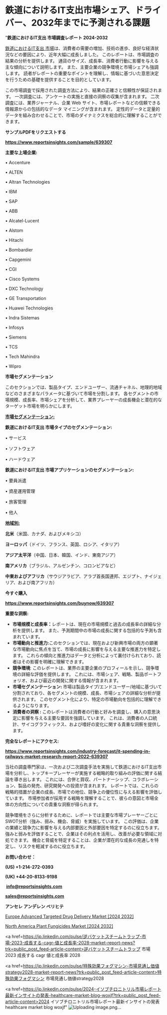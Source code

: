 # 鉄道におけるIT支出市場シェア、ドライバー、2032年までに予測される課題

"<strong>鉄道におけるIT支出 市場調査レポート 2024-2032</strong>

<a href=https://www.reportsinsights.com/sample/639307>鉄道におけるIT支出 市場</a>は、消費者の需要の増加、技術の進歩、良好な経済状況などの要因により、近年大幅に成長しました。 このレポートは、市場調査の結果の分析を提供します。 通貨のサイズ、成長率、消費者行動に影響を与える主な傾向について説明します。 また、主要企業の競争環境と市場シェアも強調します。 読者がレポートの重要なポイントを理解し、情報に基づいた意思決定を行うための基礎を提供することを目的としています。

この市場調査で採用された調査方法により、結果の正確さと信頼性が保証されます。 一次調査には、アンケートの実施と直接の洞察の収集が含まれます。 二次調査には、業界ジャーナル、企業 Web サイト、市場レポートなどの信頼できる情報源からの包括的なデータ マイニングが含まれます。 定性的データと定量的データを組み合わせることで、市場のダイナミクスを総合的に理解することができます。

<strong><b>サンプルPDFをリクエストする</b></strong>

<a href=https://www.reportsinsights.com/sample/639307><strong><u>https://www.reportsinsights.com/sample/639307</u></strong></a>

<strong>主要な上場企業:</strong>

• Accenture

• ALTEN

• Altran Technologies

• IBM

• SAP

• ABB

• Alcatel-Lucent

• Alstom

• Hitachi

• Bombardier

• Capgemini

• CGI

• Cisco Systems

• DXC Technology

• GE Transportation

• Huawei Technologies

• Indra Sistemas

• Infosys

• Siemens

• TCS

• Tech Mahindra

• Wipro

<strong>市場セグメンテーション</strong>

このセクションでは、製品タイプ、エンドユーザー、流通チャネル、地理的地域などのさまざまなパラメータに基づいて市場を分割します。 各セグメントの市場規模、成長率、市場シェアを分析して、業界プレーヤーの成長機会と潜在的なターゲット市場を明らかにします。

<strong><u>市場セグメンテーション</u></strong><strong><u>:</u></strong>

<strong>鉄道におけるIT支出 市場タイプのセグメンテーション:</strong>

• サービス

• ソフトウェア

• ハードウェア

<strong>鉄道におけるIT支出 市場アプリケーションのセグメンテーション:</strong>

• 要員派遣

• 資産運用管理

• 旅客管理

• 他人

<strong><u>地域別</u></strong><strong><u>:</u></strong>

<strong>北米</strong>（米国、カナダ、およびメキシコ）

<strong>ヨーロッパ</strong>（ドイツ、フランス、英国、ロシア、イタリア）

<strong>アジア太平洋</strong>（中国、日本、韓国、インド、東南アジア）

<strong>南アメリカ</strong>（ブラジル、アルゼンチン、コロンビアなど）

<strong>中東およびアフリカ</strong>（サウジアラビア、アラブ首長国連邦、エジプト、ナイジェリア、および南アフリカ）

<strong>今すぐ購入</strong>

<a href=https://www.reportsinsights.com/buynow/639307><strong><u>https://www.reportsinsights.com/buynow/639307</u></strong></a>

<strong>重要な洞察:</strong>
<ul>
  <li><strong>市場規模と成長率：</strong>レポートは、現在の市場規模と過去の成長率の詳細な分析を提供します。 また、予測期間中の市場の成長に関する包括的な予測も含まれています。</li>
  <li><strong>市場動向と推進力:</strong>このセクションでは、現在および新興市場の両方の顕著な市場動向に焦点を当て、市場の成長に影響を与える主要な推進力を特定します。 これらの傾向と推進力はデータと分析によって裏付けられており、読者はその影響を明確に理解できます。</li>
  <li><strong>競争環境</strong>: このレポートは、業界の主要企業のプロフィールを示し、競争環境の詳細な評価を提供します。 これには、市場シェア、戦略、製品ポートフォリオ、および最近の開発に関する情報が含まれます。</li>
  <li><strong>市場セグメンテーション: </strong>市場は製品タイプ/エンドユーザー/地域に基づいて分割されており、各セグメントの規模、成長、市場シェアの詳細な分析が提供されます。 このセグメント化により、特定の市場動向を包括的に理解できるようになります。</li>
  <li><strong>消費者の洞察 : </strong>このレポートは消費者の行動と好みを調査し、購入の意思決定に影響を与える主要な要因を強調しています。 これは、消費者の人口統計、サイコグラフィックス、および嗜好の変化に関する貴重な洞察を提供します。</li>
</ul>
<strong>完全なレポートにアクセス:</strong>

<a href=https://www.reportsinsights.com/industry-forecast/it-spending-in-railways-market-research-report-2022-639307><strong><u><b>https://www.reportsinsights.com/industry-forecast/it-spending-in-railways-market-research-report-2022-639307</b></u></strong></a>

当社の調査専門家は、一次および二次調査手法を実施して鉄道におけるIT支出市場を分析し、トップキープレーヤーが実施する戦略的取り組みの評価に関する結論を導き出します。 これには、合併と買収、パートナーシップ、コラボレーション、製品の発売、研究開発への投資が含まれます。 レポートでは、これらの戦略的措置が企業の成長、市場での地位、競争上の優位性に与える影響を評価しています。 市場参加者が採用する戦略を理解することで、彼らの意図と市場全体の方向性についての貴重な洞察が得られます。

競争環境をさらに分析するために、レポートでは主要な市場プレーヤーごとにSWOT分析（強み、弱み、機会、脅威）を実施しています。 この評価は、企業の業績と競争力に影響を与える内部要因と外部要因を特定するのに役立ちます。 強みと弱みを評価することで、企業はその利点を活用し、改善が必要な領域に対処できます。 機会と脅威を特定することは、企業が潜在的な成長の見通しを特定し、リスクを軽減するのに役立ちます。

<strong>お問い合わせ：</strong>

<strong>(US) +1-214-272-0393</strong>

<strong>(UK) +44-20-8133-9198</strong>

<strong> </strong><a href=info@reportsinsights.com><strong><u>info@reportsinsights.com</u></strong></a>

<a href=sales@reportsinsights.com><strong><u>sales@reportsinsights.com</u></strong></a>

<strong>アンセレ アンデレン ベリヒテ</strong>

<a href=https://www.linkedin.com/pulse/europe-advanced-targeted-drug-delivery-market-analysis-yiene/>Europe Advanced Targeted Drug Delivery Market [2024 2032]</a>

<a href=https://www.linkedin.com/pulse/north-america-plant-fungicides-market-emerging-vsnff/>North America Plant Fungicides Market [2024 2032]</a>

<a href=https://jp.linkedin.com/pulse/逆バケットスチームトラップ-市場-2023-成長する-cagr-値と成長率-2028-market-report-news?trk=public_post_feed-article-content>逆バケットスチームトラップ 市場 2023 成長する cagr 値と成長率 2028</a>

<a href=https://jp.linkedin.com/pulse/特殊効果フォグマシン-市場見通し価値strategy2028-market-report-news?trk=public_post_feed-article-content>特殊効果フォグマシン 市場見通し価値strategy2028</a>

<a href=https://jp.linkedin.com/pulse/2024-イソブチロニトリル市場レポート最新インサイトの発表-healthcare-market-blog-woxjf?trk=public_post_feed-article-content>2024 イソブチロニトリル市場レポート最新インサイトの発表 healthcare market blog woxjf</a>"
![Uploading image.png…]()
   
